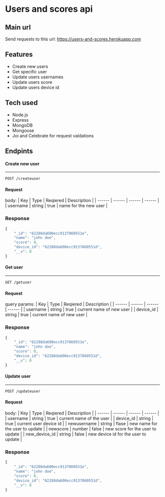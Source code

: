 # Users and scores api
## Main url
Send requests to this url:
https://users-and-scores.herokuapp.com
## Features
- Create new users
- Get specific user
- Update users usernames
- Update users score
- Update users device id
## Tech used
- Node.js
- Express
- MongoDB
- Mongoose
- Joi and Celebrate for request valdations

## Endpints
#### Create new user
---
```http
POST /createuser
```
#### Request
body:
| Key | Type | Reqiered | Description |
| ------ | ------ | ------ | ------ |
| username | string | true | name for the new user |
### Response
```javascript
{
    "_id": "62288da600ecc9137860551e",
    "name": "john doe",
    "score": 0,
    "device_id": "62288da600ecc9137860551d",
    "__v": 0
}
```
#### Get user
---
```http
GET /getuser
```
#### Request
query params:
| Key | Type | Reqiered | Description |
| ------ | ------ | ------ | ------ |
| username | string | true | current name of new user |
| device_id | string | true | current name of new user |
### Response
```javascript
{
    "_id": "62288da600ecc9137860551e",
    "name": "john doe",
    "score": 0,
    "device_id": "62288da600ecc9137860551d",
    "__v": 0
}
```
#### Update user
---
```http
POST /updateuser
```
#### Request
body:
| Key | Type | Reqiered | Description |
| ------ | ------ | ------ | ------ |
| username | string | true | current name of the user |
| device_id | string | true | current user device id |
| newusername | string | flase | new name for the user to update |
| newscore | number | false | new score for the user to update |
| new_device_id | string | false | new device id for the user to update |
### Response
```javascript
{
    "_id": "62288da600ecc9137860551e",
    "name": "john doe",
    "score": 0,
    "device_id": "62288da600ecc9137860551d",
    "__v": 0
}
```
